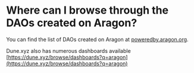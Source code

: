# Where can I browse through the DAOs created on Aragon?

You can find the list of DAOs created on Aragon at [poweredby.aragon.org](https://poweredby.aragon.org).

Dune.xyz also has numerous dashboards available [https://dune.xyz/browse/dashboards?q=aragon](https://dune.xyz/browse/dashboards?q=aragon)

